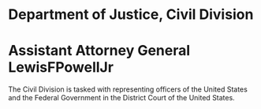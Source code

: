 # Department of Justice, Civil Division
# Assistant Attorney General LewisFPowellJr
The Civil Division is tasked with representing officers of the United States and the Federal Government in the District Court of the United States. 
